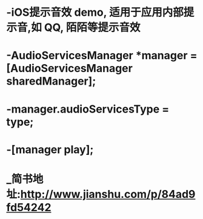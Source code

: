 # -iOS提示音效 demo, 适用于应用内部提示音,如 QQ, 陌陌等提示音效
# -AudioServicesManager *manager = [AudioServicesManager sharedManager];
# -manager.audioServicesType = type;
# -[manager play];
# _简书地址:http://www.jianshu.com/p/84ad9fd54242
